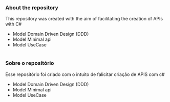 ### About the repository
  This repository was created with the aim of facilitating the creation of APIs with C#

  - Model Domain Driven Design (DDD)
  - Model Minimal api
  - Model UseCase

#

### Sobre o repositório
 Esse repositório foi criado com o intuito de falicitar criação de APIS com c#

 - Model Domain Driven Design (DDD)
 - Model Minimal api
 - Model UseCase
